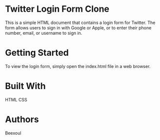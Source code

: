<H1>Twitter Login Form Clone</H1>
This is a simple HTML document that contains a login form for Twitter. The form allows users to sign in with Google or Apple, or to enter their phone number, email, or username to sign in.

<H1>Getting Started</H1>
To view the login form, simply open the index.html file in a web browser.

<H1>Built With</H1>
HTML
CSS
<H1>Authors</H1>
Beexoul
